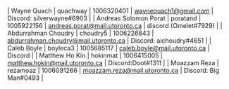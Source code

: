 | Wayne Quach | quachway | 1006320401 | waynequach1@gmail.com | Discord: silverwayne#6903 |
| Andreas Solomon Porat | poratand | 1005922156 | andreas.porat@mail.utoronto.ca | discord (Omelet#7929) |
| Abdurrahman Choudry | choudry5 | 1006226843 | abdurrahman.choudry@mail.utoronto.ca | Discord: aichoudry#4651 |
| Caleb Boyle | boyleca3 | 1005685117 | caleb.boyle@mail.utoronto.ca | Discord |
| Matthew Ho Kin | hokinmat | 1006415005 | matthew.hokin@mail.utoronto.ca | Discord:Doot#1311 | 
| Moazzam Reza | rezamoaz | 1006091266 | moazzam.reza@mail.utoronto.ca | Discord: Big Man#0493 |

